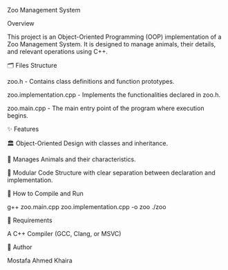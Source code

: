 Zoo Management System

Overview

This project is an Object-Oriented Programming (OOP) implementation of a Zoo Management System. It is designed to manage animals, their details, and relevant operations using C++.

🗂 Files Structure

zoo.h - Contains class definitions and function prototypes.

zoo.implementation.cpp - Implements the functionalities declared in zoo.h.

zoo.main.cpp - The main entry point of the program where execution begins.

✨ Features

🏛 Object-Oriented Design with classes and inheritance.

🦁 Manages Animals and their characteristics.

📂 Modular Code Structure with clear separation between declaration and implementation.

🚀 How to Compile and Run

 g++ zoo.main.cpp zoo.implementation.cpp -o zoo
 ./zoo

📌 Requirements

A C++ Compiler (GCC, Clang, or MSVC)

👤 Author

Mostafa Ahmed Khaira


